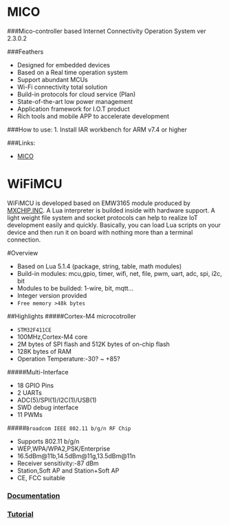 MICO
====

###Mico-controller based Internet Connectivity Operation System ver 2.3.0.2


###Feathers
* Designed for embedded devices
* Based on a Real time operation system
* Support abundant MCUs
* Wi-Fi connectivity total solution
* Build-in protocols for cloud service (Plan)
* State-of-the-art low power management
* Application framework for I.O.T product
* Rich tools and mobile APP to accelerate development

###How to use:
	1. Install IAR workbench for ARM v7.4 or higher

###Links:
* [MICO](http://translate.google.com/translate?depth=1&hl=en&rurl=translate.google.com&sl=auto&tl=en&u=http://mico.io/wiki/doku.php)

# **WiFiMCU** #
WiFiMCU is developed based on EMW3165 module produced by [MXCHIP.INC](http://en.mxchip.com/). A Lua interpreter is builded inside with hardware support. A light weight file system and socket protocols can help to realize IoT development easily and quickly. Basically, you can load Lua scripts on your device and then run it on board with nothing more than a terminal connection. <br/>

#Overview
- Based on Lua 5.1.4 (package, string, table, math modules)<br/>
- Build-in modules: mcu,gpio, timer, wifi, net, file, pwm, uart, adc, spi, i2c, bit<br/>
- Modules to be builded: 1-wire, bit, mqtt...<br/>
- Integer version provided<br/>
- `Free memory >48k bytes`<br/>

##Highlights
#####Cortex-M4 microcotroller<br/>
- `STM32F411CE`<br/>
- 100MHz,Cortex-M4 core<br/>
- 2M bytes of SPI flash and 512K bytes of on-chip flash<br/>
- 128K bytes of RAM<br/>
- Operation Temperature:-30? ~ +85?<br/>

#####Multi-Interface<br/>
- 18 GPIO Pins<br/>
- 2 UARTs<br/>
- ADC(5)/SPI(1)/I2C(1)/USB(1)<br/>
- SWD debug interface<br/>
- 11 PWMs<br/>

#####`Broadcom IEEE 802.11 b/g/n RF Chip`<br/>
- Supports 802.11 b/g/n<br/>
- WEP,WPA/WPA2,PSK/Enterprise<br/>
- 16.5dBm@11b,14.5dBm@11g,13.5dBm@11n<br/>
- Receiver sensitivity:-87 dBm<br/>
- Station,Soft AP and Station+Soft AP<br/>
- CE, FCC suitable<br/>

### [Documentation](https://github.com/loboris/MICO/tree/master/Document/WiFiMCU)<br/>

### [Tutorial](https://fineshang.gitbooks.io/wifimcu-based-on-emw3165-user-manual/content/)<br/>
